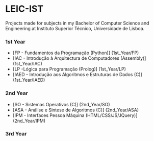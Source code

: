 # LEIC-IST
Projects made for subjects in my Bachelor of Computer Science and Engineering at Instituto Superior Técnico, Universidade de Lisboa.

### 1st Year
* [FP - Fundamentos da Programação (Python)] (1st_Year/FP)
* [IAC - Introdução à Arquitectura de Computadores (Assembly)] (1st_Year/IAC)
* [LP -Lógica para Programação (Prolog)] (1st_Year/LP)
* [IAED - Introdução aos Algoritmos e Estruturas de Dados (C)] (1st_Year/IAED)

### 2nd Year
* [SO - Sistemas Operativos (C)] (2nd_Year/SO)
* [ASA - Análise e Sintese de Algoritmos (C)] (2nd_Year/ASA)
* [IPM - Interfaces Pessoa Máquina (HTML/CSS/JS/JQuery)] (2nd_Year/IPM)

### 3rd Year
